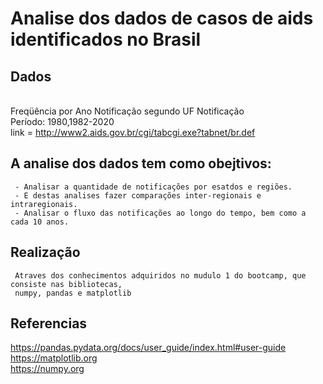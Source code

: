 # Analise dos dados de casos de aids identificados no Brasil

## Dados

<br>Freqüência por Ano Notificação segundo UF Notificação
<br>Período: 1980,1982-2020
<br>link = http://www2.aids.gov.br/cgi/tabcgi.exe?tabnet/br.def

## A analise dos dados tem como obejtivos:
     - Analisar a quantidade de notificações por esatdos e regiões. 
     - E destas analises fazer comparações inter-regionais e intraregionais.
     - Analisar o fluxo das notificações ao longo do tempo, bem como a cada 10 anos.
     
## Realização
     Atraves dos conhecimentos adquiridos no mudulo 1 do bootcamp, que consiste nas bibliotecas,
     numpy, pandas e matplotlib
     


## Referencias 
https://pandas.pydata.org/docs/user_guide/index.html#user-guide
<br>https://matplotlib.org
<br>https://numpy.org
